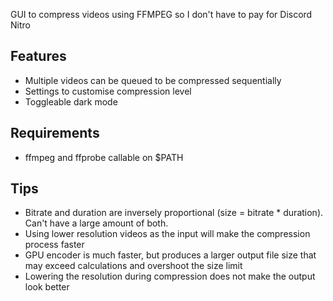 GUI to compress videos using FFMPEG so I don't have to pay for Discord Nitro

## Features
- Multiple videos can be queued to be compressed sequentially
- Settings to customise compression level
- Toggleable dark mode

## Requirements
- ffmpeg and ffprobe callable on $PATH

## Tips
- Bitrate and duration are inversely proportional (size = bitrate * duration). Can't have a large amount of both.
- Using lower resolution videos as the input will make the compression process faster
- GPU encoder is much faster, but produces a larger output file size that may exceed calculations and overshoot the size limit
- Lowering the resolution during compression does not make the output look better